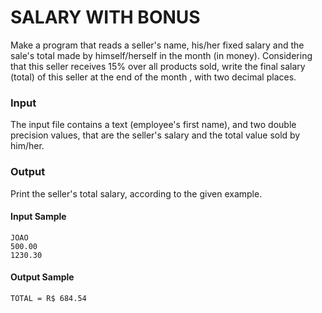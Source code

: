 # SALARY WITH BONUS
Make a program that reads a seller's name, his/her fixed salary and the sale's total made by himself/herself in the month (in money). Considering that this seller receives 15% over all products sold, write the final salary (total) of this seller at the end of the month , with two decimal places.
### Input
The input file contains a text (employee's first name), and two double precision values, that are the seller's salary and the total value sold by him/her.
### Output
Print the seller's total salary, according to the given example.
#### Input Sample
    JOAO  
    500.00  
    1230.30
#### Output Sample
    TOTAL = R$ 684.54